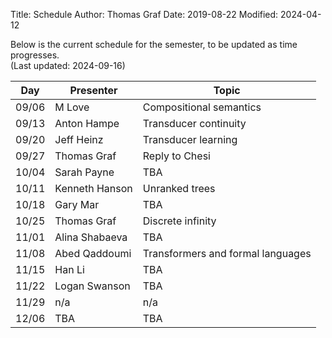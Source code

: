 Title: Schedule
Author: Thomas Graf
Date: 2019-08-22
Modified: 2024-04-12

Below is the current schedule for the semester, to be updated as time progresses.  
(Last updated: 2024-09-16)


| Day   | Presenter          | Topic                                          |
|-------|--------------------|------------------------------------------------|
| 09/06 | M Love | Compositional semantics |
| 09/13 | Anton Hampe | Transducer continuity |
| 09/20 | Jeff Heinz | Transducer learning |
| 09/27 | Thomas Graf | Reply to Chesi |
| 10/04 | Sarah Payne | TBA |
| 10/11 | Kenneth Hanson | Unranked trees |
| 10/18 | Gary Mar | TBA |
| 10/25 | Thomas Graf | Discrete infinity |
| 11/01 | Alina Shabaeva | TBA |
| 11/08 | Abed Qaddoumi | Transformers and formal languages |
| 11/15 | Han Li | TBA |
| 11/22 | Logan Swanson | TBA |
| 11/29 | n/a | n/a |
| 12/06 | TBA | TBA |
